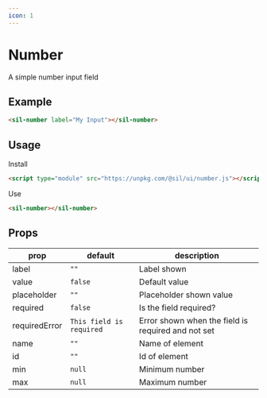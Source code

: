 ```yaml
---
icon: 1
---
```


# Number

A simple number input field

## Example

<sil-number id="my-input" label="My Input"></sil-number>

```html
<sil-number label="My Input"></sil-number>
```

## Usage

Install

```html
<script type="module" src="https://unpkg.com/@sil/ui/number.js"></script>
```

Use

```html
<sil-number></sil-number>
```

## Props

| prop          | default                  | description                                        |
| ------------- | ------------------------ | -------------------------------------------------- |
| label         | `""`                     | Label shown                                        |
| value         | `false`                  | Default value                                      |
| placeholder   | `""`                     | Placeholder shown value                            |
| required      | `false`                  | Is the field required?                             |
| requiredError | `This field is required` | Error shown when the field is required and not set |
| name          | `""`                     | Name of element                                    |
| id            | `""`                     | Id of element                                      |
| min           | `null`                   | Minimum number                                     |
| max           | `null`                   | Maximum number                                     |
